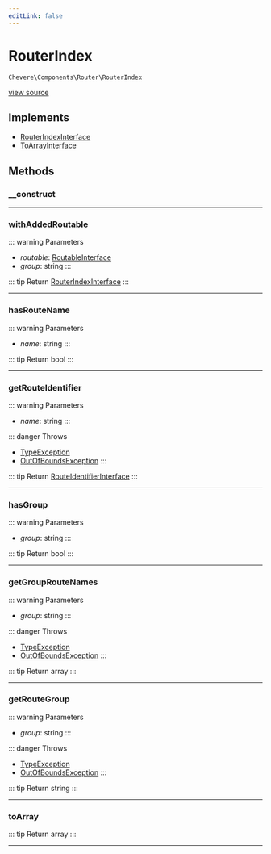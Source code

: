 ```yaml
---
editLink: false
---
```


# RouterIndex

`Chevere\Components\Router\RouterIndex`

[view source](https://github.com/chevere/chevere/blob/master/src/Chevere/Components/Router/RouterIndex.php)

## Implements

- [RouterIndexInterface](../../Interfaces/Router/RouterIndexInterface.md)
- [ToArrayInterface](../../Interfaces/Common/ToArrayInterface.md)

## Methods

### __construct

---

### withAddedRoutable

::: warning Parameters
- *routable*: [RoutableInterface](../../Interfaces/Router/RoutableInterface.md)
- *group*: string
:::

::: tip Return
[RouterIndexInterface](../../Interfaces/Router/RouterIndexInterface.md)
:::

---

### hasRouteName

::: warning Parameters
- *name*: string
:::

::: tip Return
bool
:::

---

### getRouteIdentifier

::: warning Parameters
- *name*: string
:::

::: danger Throws
- [TypeException](../../Exceptions/Core/TypeException.md) 
- [OutOfBoundsException](../../Exceptions/Core/OutOfBoundsException.md) 
:::

::: tip Return
[RouteIdentifierInterface](../../Interfaces/Router/RouteIdentifierInterface.md)
:::

---

### hasGroup

::: warning Parameters
- *group*: string
:::

::: tip Return
bool
:::

---

### getGroupRouteNames

::: warning Parameters
- *group*: string
:::

::: danger Throws
- [TypeException](../../Exceptions/Core/TypeException.md) 
- [OutOfBoundsException](../../Exceptions/Core/OutOfBoundsException.md) 
:::

::: tip Return
array
:::

---

### getRouteGroup

::: warning Parameters
- *group*: string
:::

::: danger Throws
- [TypeException](../../Exceptions/Core/TypeException.md) 
- [OutOfBoundsException](../../Exceptions/Core/OutOfBoundsException.md) 
:::

::: tip Return
string
:::

---

### toArray

::: tip Return
array
:::

---
